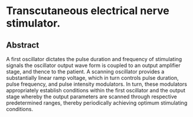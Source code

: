 # Transcutaneous electrical nerve stimulator.

## Abstract
A first oscillator dictates the pulse duration and frequency of stimulating signals the oscillator output wave form is coupled to an output amplifier stage, and thence to the patient. A scanning oscillator provides a substantially linear ramp voltage, which in turn controls pulse duration, pulse frequency, and pulse intensity modulators. In turn, these modulators appropriately establish conditions within the first oscillator and the output stage whereby the output parameters are scanned through respective predetermined ranges, thereby periodically achieving optimum stimulating conditions.